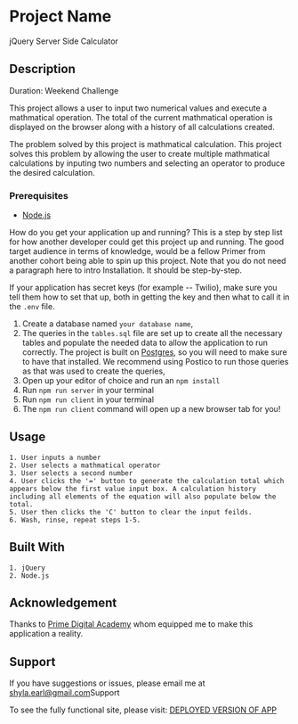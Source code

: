 # Project Name

jQuery Server Side Calculator

## Description

Duration: Weekend Challenge

This project allows a user to input two numerical values and execute a mathmatical operation. The total of the current mathmatical operation is displayed on the browser along with a history of all calculations created. 

The problem solved by this project is mathmatical calculation. This project solves this problem by allowing the user to create multiple mathmatical calculations by inputing two numbers and selecting an operator to produce the desired calculation.

### Prerequisites

- [Node.js](https://nodejs.org/en/)

<!-- ## Installation  -->

How do you get your application up and running? This is a step by step list for how another developer could get this project up and running. The good target audience in terms of knowledge, would be a fellow Primer from another cohort being able to spin up this project. Note that you do not need a paragraph here to intro Installation. It should be step-by-step.

If your application has secret keys (for example --  Twilio), make sure you tell them how to set that up, both in getting the key and then what to call it in the `.env` file.

1. Create a database named `your database name`,
2. The queries in the `tables.sql` file are set up to create all the necessary tables and populate the needed data to allow the application to run correctly. The project is built on [Postgres](https://www.postgresql.org/download/), so you will need to make sure to have that installed. We recommend using Postico to run those queries as that was used to create the queries, 
3. Open up your editor of choice and run an `npm install`
4. Run `npm run server` in your terminal
5. Run `npm run client` in your terminal
6. The `npm run client` command will open up a new browser tab for you!

## Usage

    1. User inputs a number
    2. User selects a mathmatical operator
    3. User selects a second number
    4. User clicks the '=' button to generate the calculation total which appears below the first value input box. A calculation history including all elements of the equation will also populate below the total. 
    5. User then clicks the 'C' button to clear the input feilds.
    6. Wash, rinse, repeat steps 1-5.

## Built With

    1. jQuery
    2. Node.js

## Acknowledgement

Thanks to [Prime Digital Academy](www.primeacademy.io) whom equipped me to make this application a reality.  

## Support

If you have suggestions or issues, please email me at [shyla.earl@gmail.com](www.google.com)Support

To see the fully functional site, please visit: [DEPLOYED VERSION OF APP](www.heroku.com)







